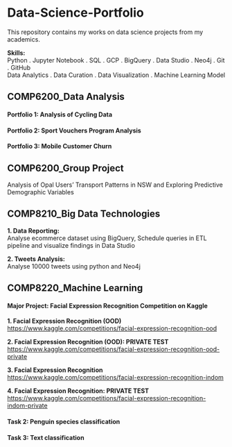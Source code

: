 # Data-Science-Portfolio

This repository contains my works on data science projects from my academics.   

**Skills:**  
Python . Jupyter Notebook . SQL . GCP . BigQuery . Data Studio . Neo4j  . Git . GitHub  
Data Analytics . Data Curation . Data Visualization . Machine Learning Model  


## COMP6200_Data Analysis
#### Portfolio 1: Analysis of Cycling Data  
#### Portfolio 2: Sport Vouchers Program Analysis  
#### Portfolio 3: Mobile Customer Churn  

## COMP6200_Group Project
Analysis of Opal Users’ Transport Patterns in NSW and Exploring Predictive Demographic Variables


## COMP8210_Big Data Technologies
**1. Data Reporting:**   
Analyse ecommerce dataset using BigQuery, Schedule queries in ETL pipeline and visualize findings in Data Studio  

**2. Tweets Analysis:**   
Analyse 10000 tweets using python and Neo4j


## COMP8220_Machine Learning
#### Major Project: Facial Expression Recognition Competition on Kaggle 

  **1. Facial Expression Recognition (OOD)**  
  https://www.kaggle.com/competitions/facial-expression-recognition-ood  

  **2. Facial Expression Recognition (OOD): PRIVATE TEST**  
  https://www.kaggle.com/competitions/facial-expression-recognition-ood-private  

  **3. Facial Expression Recognition**  
  https://www.kaggle.com/competitions/facial-expression-recognition-indom  

  **4. Facial Expression Recognition: PRIVATE TEST**  
  https://www.kaggle.com/competitions/facial-expression-recognition-indom-private  

#### Task 2: Penguin species classification  
#### Task 3: Text classification

